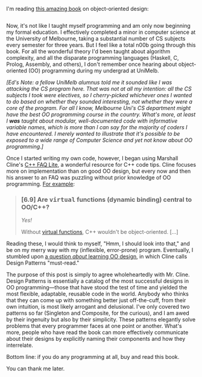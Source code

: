<!--
.. title: Design Patterns
.. slug: design-patterns
.. date: 2008-06-11 03:19:59
.. tags: c++,design patterns,gamma,gang of four,helm,johnson,object-oriented design,object-oriented programming,oo design,oo programming,programming,vlissides
.. category: 
.. link: 
.. description: 
.. type: text
.. has_math: no
.. status: published
.. wp-status: publish
-->

<html><body><p>I'm reading <a href="http://www.amazon.com/Design-Patterns-Object-Oriented-Addison-Wesley-Professional/dp/0201633612/">this amazing book</a> on object-oriented design:

<a href="http://www.amazon.com/Design-Patterns-Object-Oriented-Addison-Wesley-Professional/dp/0201633612/"><img class="aligncenter" src="http://ecx.images-amazon.com/images/I/51%2BYHTzhheL._SL500_BO2,204,203,200_PIsitb-dp-500-arrow,TopRight,45,-64_OU01_AA240_SH20_.jpg" alt=""></a>

Now, it's not like I taught myself programming and am only now beginning my formal education. I effectively completed a minor in computer science at the University of Melbourne, taking a substantial number of CS subjects every semester for three years. But I feel like a total n00b going through this book. For all the wonderful theory I'd been taught about algorithm complexity, and all the disparate programming languages (Haskell, C, Prolog, Assembly, and others), I don't remember once hearing about object-oriented (OO) programming during my undergrad at UniMelb.

<em>[Ed's Note: a fellow UniMelb alumnus told me it sounded like I was attacking the CS program here. That was not at all my intention: all the CS subjects I took were electives, so I cherry-picked whichever ones I wanted to do based on whether they sounded interesting, not whether they were a core of the program. For all I know, Melbourne Uni's CS department might have the best OO programming course in the country. What's more, at least I <strong>was</strong> taught about modular, well-documented code with informative variable names, which is more than I can say for the majority of coders I have encountered. I merely wanted to illustrate that it's possible to be exposed to a wide range of Computer Science and yet not know about OO programming.]</em>

Once I started writing my own code, however, I began using Marshall Cline's <a href="http://www.parashift.com/c++-faq-lite/">C++ FAQ Lite</a>, a wonderful resource for C++ code tips. Cline focuses more on implementation than on good OO design, but every now and then his answer to an FAQ was puzzling without prior knowledge of OO programming. <a href="http://www.parashift.com/c++-faq-lite/big-picture.html#faq-6.9">For example</a>:
</p><blockquote>
<div class="FaqTitle">
<h3>[6.9] Are <tt>virtual</tt> functions (dynamic binding) central to OO/C++?</h3>
</div>
<em>Yes!</em>

Without <a title="[20] Inheritance -- virtual functions" href="http://www.parashift.com/c++-faq-lite/virtual-functions.html">virtual functions<!--rawtext:[20]:rawtext--></a>, C++ wouldn't be object-oriented. [...]</blockquote>
Reading these, I would think to myself, "Hmm, I should look into that," and be on my merry way with my (inflexible, error-prone) program. Eventually, I stumbled upon <a href="http://www.parashift.com/c++-faq-lite/how-to-learn-cpp.html#faq-28.8">a question <em>about</em> learning OO design</a>, in which Cline calls Design Patterns "must-read."

The purpose of this post is simply to agree wholeheartedly with Mr. Cline. Design Patterns is essentially a catalog of the most successful designs in OO programming—those that have stood the test of time and yielded the most flexible, adaptable, reusable code in the world. Anybody who thinks that they can come up with something better just off-the-cuff, from their own intuition, is most likely arrogant and delusional. I've only covered two patterns so far (Singleton and Composite, for the curious), and I am awed by their ingenuity but also by their simplicity. These patterns elegantly solve problems that every programmer faces at one point or another. What's more, people who have read the book can more effectively communicate about their designs by explicitly naming their components and how they interrelate.

Bottom line: if you do any programming at all, buy and read this book.

You can thank me later.</body></html>
